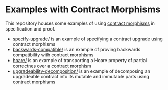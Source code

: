 # Examples with Contract Morphisms

This repository houses some examples of using [contract morphisms](../../theories/ContractMorphisms.v) in specification and proof.

-   [specify-upgrade/](specify-upgrade/specify-upgrade.v) is an example of specifying a contract upgrade using contract morphisms
-   [backwards-compatible/](backwards-compatible/backwards-compatible.v) is an example of proving backwards compatibility with contract morphisms 
-   [hoare/](hoare/hoare.v) is an example of transporting a Hoare property of partial correctnes over a contract morphism
-   [upgradeability-decomposition/](upgradeability-decomposition/upgradeability-decomposition.v) is an example of decomposing an upgradeable contract into its mutable and immutable parts using contract morphisms